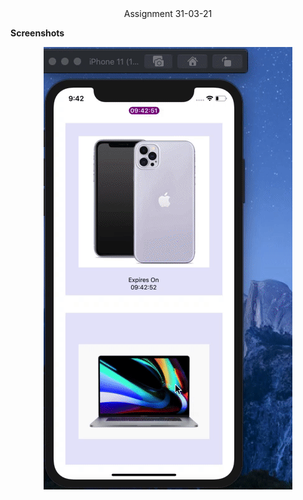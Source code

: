 <div align='center'>Assignment 31-03-21</div>

**Screenshots**

<div align='center'>

![First](./src/assets/timeStamp.gif)

</div>
